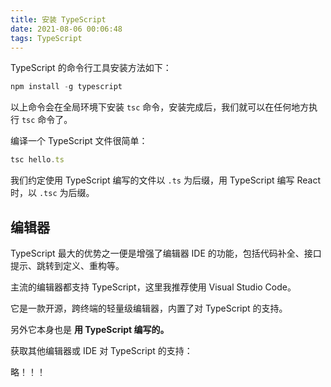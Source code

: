 ```yaml
---
title: 安装 TypeScript
date: 2021-08-06 00:06:48
tags: TypeScript
---
```


TypeScript 的命令行工具安装方法如下：

```js
npm install -g typescript
```

以上命令会在全局环境下安装 `tsc` 命令，安装完成后，我们就可以在任何地方执行 `tsc` 命令了。

编译一个 TypeScript 文件很简单：

```js
tsc hello.ts
```

我们约定使用 TypeScript 编写的文件以 `.ts` 为后缀，用 TypeScript 编写 React 时，以 `.tsc` 为后缀。

<!-- more -->

## 编辑器

TypeScript 最大的优势之一便是增强了编辑器 IDE 的功能，包括代码补全、接口提示、跳转到定义、重构等。

主流的编辑器都支持 TypeScript，这里我推荐使用 Visual Studio Code。

它是一款开源，跨终端的轻量级编辑器，内置了对 TypeScript 的支持。

另外它本身也是 **用 TypeScript 编写的。**

获取其他编辑器或 IDE 对 TypeScript 的支持：

略！！！
